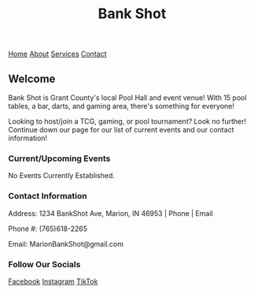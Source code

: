 <html lang="en">
<body>
  <header>
    <h1>Bank Shot</h1>
  </header>

  <nav>
    <a href="https://www.example.com">Home</a>
    <a href="https://www.example.com">About</a>
    <a href="https://www.example.com">Services</a>
    <a href="https://www.example.com">Contact</a>
  </nav>

  <div class="container">
    <div class="main-content">
      <h2>Welcome</h2>
      <p>Bank Shot is Grant County's local Pool Hall and event venue! With 15 pool tables, a bar, darts, and gaming area, there's something for everyone!</p>
      <p>Looking to host/join a TCG, gaming, or pool tournament? Look no further! Continue down our page for our list of current events and our contact information!</p>
    </div>
    <div class="Contact Us">
      <h3>Current/Upcoming Events</h3>
      <p>No Events Currently Established.</p>
    </div>
  </div>

  <footer>
    <h3> Contact Information </h3>
    <p>Address: 1234 BankShot Ave, Marion, IN 46953 | Phone | Email</p>
    <p>Phone #: (765)618-2265</p>
    <p>Email: MarionBankShot@gmail.com</p>
    <h3> Follow Our Socials </h3>
    <a href="https://www.example.com">Facebook</a>
    <a href="https://www.example.com">Instagram</a>
    <a href="https://www.example.com">TikTok</a>
  </footer>

</body>
</html>
